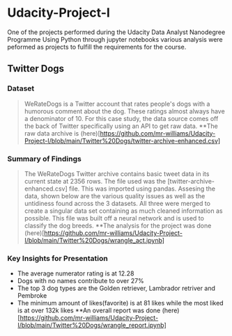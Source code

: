 # Udacity-Project-I
One of the projects performed during the Udacity Data Analyst Nanodegree Programme
Using Python through jupyter notebooks various analysis were peformed as projects to fulfill the requirements for the course.

## Twitter Dogs
### Dataset
> WeRateDogs is a Twitter account that rates people's dogs with a humorous comment about the dog. These ratings almost always have a denominator of 10.
For this case study, the data source comes off the back of Twitter specifically using an API to get raw data. **The raw data archive is (here)[https://github.com/mr-williams/Udacity-Project-I/blob/main/Twitter%20Dogs/twitter-archive-enhanced.csv]

### Summary of Findings
> The WeRateDogs Twitter archive contains basic tweet data in its current state at 2356 rows. The file used was the [twitter-archive-enhanced.csv] file. This was imported using pandas. Assesing the data, shown below are the various quality issues as well as the untidiness found across the 3 datasets. All three were merged to create a singular data set containing as much cleaned information as possible. This file was built off a neural network and is used to classify the dog breeds.
> **The analysis for the project was done (here)[https://github.com/mr-williams/Udacity-Project-I/blob/main/Twitter%20Dogs/wrangle_act.ipynb]

### Key Insights for Presentation
- The average numerator rating is at 12.28
- Dogs with no names contribute to over 27%
- The top 3 dog types are the Golden retriever, Lambrador retriver and Pembroke
- The minimum amount of likes(favorite) is at 81 likes while the most liked is at over 132k likes
**An overall report was done (here)[https://github.com/mr-williams/Udacity-Project-I/blob/main/Twitter%20Dogs/wrangle_report.ipynb]
